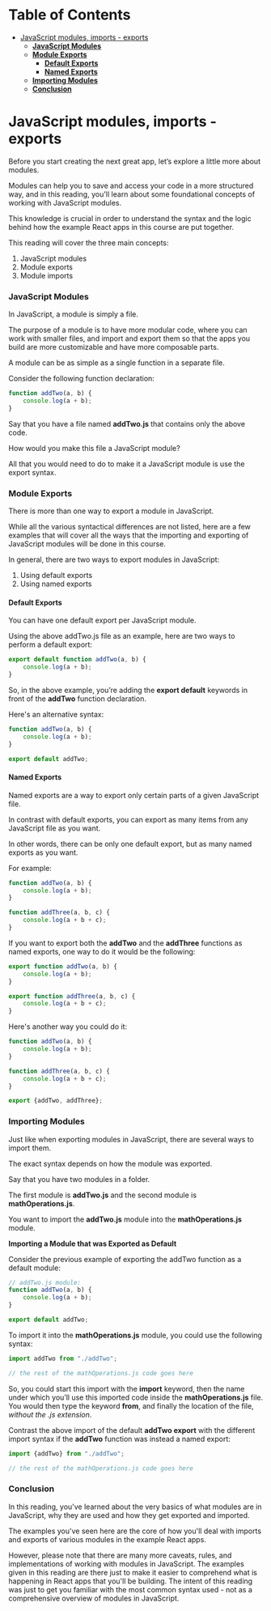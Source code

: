 # Table of Contents
- [JavaScript modules, imports - exports](#javascript-modules-imports---exports)
    + [**JavaScript Modules**](#javascript-modules)
    + [**Module Exports**](#module-exports)
      - [**Default Exports**](#default-exports)
      - [**Named Exports**](#named-exports)
    + [**Importing Modules**](#importing-modules)
    + [**Conclusion**](#conclusion)

    
# JavaScript modules, imports - exports

Before you start creating the next great app, let’s explore a little more about modules.

Modules can help you to save and access your code in a more structured way, and in this reading, you'll learn about some
foundational concepts of working with JavaScript modules.

This knowledge is crucial in order to understand the syntax and the logic behind how the example React apps in this
course are put together.

This reading will cover the three main concepts:
<ol>
    <li>JavaScript modules </li>
    <li>Module exports </li>
    <li>Module imports </li>
</ol>

### **JavaScript Modules**

In JavaScript, a module is simply a file.

The purpose of a module is to have more modular code, where you can work with smaller files, and import and export them
so that the apps you build are more customizable and have more composable parts.

A module can be as simple as a single function in a separate file.

Consider the following function declaration:

```javascript
function addTwo(a, b) {
    console.log(a + b);
}
```

Say that you have a file named **addTwo.js** that contains only the above code.

How would you make this file a JavaScript module?

All that you would need to do to make it a JavaScript module is use the export syntax.

### **Module Exports**

There is more than one way to export a module in JavaScript.

While all the various syntactical differences are not listed, here are a few examples that will cover all the ways that
the importing and exporting of JavaScript modules will be done in this course.

In general, there are two ways to export modules in JavaScript:
<ol>
    <li>Using default exports</li>
    <li>Using named exports</li>
</ol>

#### **Default Exports**

You can have one default export per JavaScript module.

Using the above addTwo.js file as an example, here are two ways to perform a default export:

```javascript
export default function addTwo(a, b) {
    console.log(a + b);
}
```

So, in the above example, you’re adding the **export default** keywords in front of the **addTwo** function declaration.

Here's an alternative syntax:

```javascript
function addTwo(a, b) {
    console.log(a + b);
}

export default addTwo;
```

#### **Named Exports**

Named exports are a way to export only certain parts of a given JavaScript file.

In contrast with default exports, you can export as many items from any JavaScript file as you want.

In other words, there can be only one default export, but as many named exports as you want.

For example:

```javascript
function addTwo(a, b) {
    console.log(a + b);
}

function addThree(a, b, c) {
    console.log(a + b + c);
}
```

If you want to export both the **addTwo** and the **addThree** functions as named exports, one way to do it would be the
following:

```javascript
export function addTwo(a, b) {
    console.log(a + b);
}

export function addThree(a, b, c) {
    console.log(a + b + c);
}
```

Here's another way you could do it:

```javascript
function addTwo(a, b) {
    console.log(a + b);
}

function addThree(a, b, c) {
    console.log(a + b + c);
}

export {addTwo, addThree};
```

### **Importing Modules**

Just like when exporting modules in JavaScript, there are several ways to import them.

The exact syntax depends on how the module was exported.

Say that you have two modules in a folder.

The first module is **addTwo.js** and the second module is **mathOperations.js**.

You want to import the **addTwo.js** module into the **mathOperations.js** module.

**Importing a Module that was Exported as Default**

Consider the previous example of exporting the addTwo function as a default module:

```javascript
// addTwo.js module:
function addTwo(a, b) {
    console.log(a + b);
}

export default addTwo;
```

To import it into the **mathOperations.js** module, you could use the following syntax:

```javascript
import addTwo from "./addTwo";

// the rest of the mathOperations.js code goes here
```

So, you could start this import with the **import** keyword, then the name under which you’ll use this imported code
inside the **mathOperations.js** file. You would then type the keyword **from**, and finally the location of the file,
_without the .js extension_.

Contrast the above import of the default **addTwo export** with the different import syntax if the **addTwo** function
was instead a named export:

```javascript
import {addTwo} from "./addTwo";

// the rest of the mathOperations.js code goes here
```

### **Conclusion**

In this reading, you've learned about the very basics of what modules are in JavaScript, why they are used and how they
get exported and imported.

The examples you've seen here are the core of how you'll deal with imports and exports of various modules in the example
React apps.

However, please note that there are many more caveats, rules, and implementations of working with modules in JavaScript.
The examples given in this reading are there just to make it easier to comprehend what is happening in React apps that
you'll be building. The intent of this reading was just to get you familiar with the most common syntax
used - not as a comprehensive overview of modules in JavaScript.
